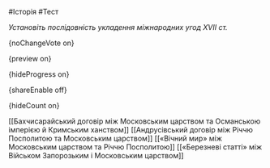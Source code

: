 #Історія #Тест

*Установіть послідовність укладення міжнародних угод XVII ст.*

{noChangeVote on}

{preview on}

{hideProgress on}

{shareEnable off}

{hideCount on}

[[Бахчисарайський договір між Московським царством та Османською імперією й Кримським ханством]]
[[Андрусівський договір між Річчю Посполитою та Московським царством]]
[[«Вічний мир» між Московським царством та Річчю Посполитою]]
[[«Березневі статті» між Військом Запорозьким і Московським царством]]
